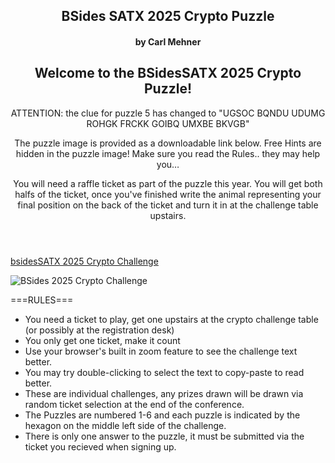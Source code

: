 <article markdown="1">

<header markdown="1">

# BSides SATX 2025 Crypto Puzzle

#### by Carl Mehner

## Welcome to the BSidesSATX 2025 Crypto Puzzle!

ATTENTION: the clue for puzzle 5 has changed to "UGSOC BQNDU UDUMG ROHGK FRCKK GOIBQ UMXBE BKVGB"

The puzzle image is provided as a downloadable link below.
Free Hints are hidden in the puzzle image! Make sure you read the Rules.. they may help you…

You will need a raffle ticket as part of the puzzle this year. You will get both halfs of the ticket, once you've finished write the animal representing your final position on the back of the ticket and turn it in at the challenge table upstairs.


</header>

[bsidesSATX 2025 Crypto Challenge](https://www.cem.me/art/bsides25.pdf)

![BSides 2025 Crypto Challenge](https://www.cem.me/art/bsides25.png "BSides 2025 Crypto Challenge")

<article>
  
===RULES===

- You need a ticket to play, get one upstairs at the crypto challenge table (or possibly at the registration desk)
- You only get one ticket, make it count
- Use your browser's built in zoom feature to see the challenge text better.
- You may try double-clicking to select the text to copy-paste to read better.
- These are individual challenges, any prizes drawn will be drawn via random ticket selection at the end of the conference.
- The Puzzles are numbered 1-6 and each puzzle is indicated by the hexagon on the middle left side of the challenge.
- There is only one answer to the puzzle, it must be submitted via the ticket you recieved when signing up.

</article>

</article>
